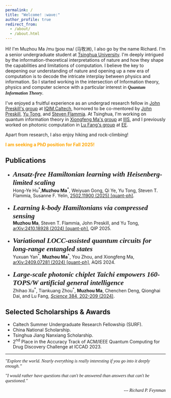 ```yaml
---
permalink: /
title: "Welcome! :wave:"
author_profile: true
redirect_from: 
  - /about/
  - /about.html
---
```


Hi! I'm Muzhou Ma /mu ʈʂoʊ ma/ (马牧洲), I also go by the name Richard. I'm a senior undergraduate student at [Tsinghua University](https://www.tsinghua.edu.cn/en/). I'm deeply intrigued by the information-theoretical interpretations of nature and how they shape the capabilities and limitations of computation. I believe the key to deepening our understanding of nature and opening up a new era of computation is to decode the intricate interplay between physics and information. So I started working in the intersection of Information theory, physics and computer science with a particular interest in <span style="font-family: Georgia">***Quantum Information Theory***</span>. 

I've enjoyed a fruitful experience as an undergrad research fellow in [John Preskill's group](http://theory.caltech.edu/~preskill/) at [IQIM,Caltech](https://iqim.caltech.edu/), hornored to be co-mentored by [John Preskill](http://theory.caltech.edu/~preskill/), [Yu Tong](https://pratt.duke.edu/people/yu-tong/), and [Steven Flammia](https://sflammia.github.io/). At Tsinghua, I'm working on quantum information theory in [Xiongfeng Ma's group](https://iiis.tsinghua.edu.cn/maxiongfeng/) at [IIIS](https://iiis.tsinghua.edu.cn/en/), and I previously worked on photonic computation in [Lu Fang's group](https://www.luvision.net/) at [EE](https://www.ee.tsinghua.edu.cn/en/).

Apart from research, I also enjoy hiking and rock-climbing!

<span style="color:orange">**I am seeking a PhD position for Fall 2025!**</span>


## Publications
<ul>
  <li>
    <span style="font-family: Times New Roman; font-size: 22px;"> <i><strong>Ansatz-free Hamiltonian learning with Heisenberg-limited scaling</strong></i></span><br>
    Hong-Ye Hu<sup>*</sup>,<b>Muzhou Ma</b><sup>*</sup>, Weiyuan Gong, Qi Ye, Yu Tong, Steven T. Flammia, Susanne F. Yelin,  
    <a href="https://arxiv.org/abs/2502.11900v1">2502.11900 (2025) [quant-ph]</a>.
  </li>
  <br>
  <li>
    <span style="font-family: Times New Roman; font-size: 22px;"> <i><strong>Learning <i>k</i>-body Hamiltonians via compressed sensing</strong></i></span><br>
    <b>Muzhou Ma</b>, Steven T. Flammia, John Preskill, and Yu Tong,  
    <a href="https://arxiv.org/abs/2410.18928">arXiv:2410.18928 (2024) [quant-ph]</a>, QIP 2025.
  </li>
  <br>
  <li>
    <span style="font-family:Times New Roman; font-size: 22px"><i><strong>Variational LOCC-assisted quantum circuits for long-range entangled states</strong></i></span><br>
    Yuxuan Yan<sup>*</sup>, <b>Muzhou Ma</b><sup>*</sup>, You Zhou, and Xiongfeng Ma, <a href="https://arxiv.org/abs/2409.07281">arXiv:2409.07281 (2024) [quant-ph]</a>, AQIS 2024.
  </li>
  <br>
  <li>
     <span style="font-family:Times New Roman; font-size: 22px"><i><strong>Large-scale photonic chiplet Taichi empowers 160-TOPS/W artificial general intelligence</strong></i></span><br>
    Zhihao Xu<sup>*</sup>, Tiankuang Zhou<sup>*</sup>, <b>Muzhou Ma</b>, Chenchen Deng, Qionghai Dai, and Lu Fang, 
    <a href="https://www.science.org/doi/10.1126/science.adl1203"><i>Science</i> 384, 202-209 (2024)</a>.
  </li>
</ul>



## Selected Scholarships & Awards
<ul>

  <li>Caltech Summer Undergraduate Research Fellowship (SURF).</li>
  <li>China National Scholarship.</li>
  <li>Tsinghua Jiang Nanxiang Scholarship.</li>
  <li>2<sup>nd</sup> Place in the Accuracy Track of ACM/IEEE Quantum Computing for Drug Discovery Challenge at ICCAD 2023.</li>
  
</ul>



---


<span style="font-family: Georgia">*"Explore the world. Nearly everything is really interesting if you go into it deeply enough.”* </span>

<span style="font-family: Georgia">*"I would rather have questions that can't be answered than answers that can't be questioned."*</span>


<span style="font-family: Georgia; float: right">*--- Richard P. Feynman*</span>